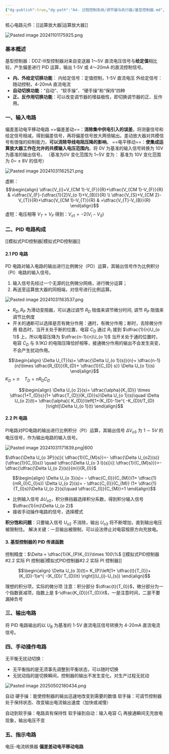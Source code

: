 ```yaml
---
{"dg-publish":true,"dg-path":"A4- 过程控制系统/调节器与执行器/基型控制器.md","permalink":"/A4- 过程控制系统/调节器与执行器/基型控制器/","dgPassFrontmatter":true,"noteIcon":"","created":"2024-10-08T09:53:27.180+08:00","updated":"2025-08-02T10:36:28.551+08:00"}
---
```


核心电路元件：[[运算放大器\|运算放大器]]

![Pasted image 20241101175925.png](/img/user/Photo%20Resources/Pasted%20image%2020241101175925.png)

### 基本概述
基型控制器：DDZ-Ⅲ型控制器对来自变送器 1～5V 直流电压信号与**给定值**相比较，产生偏差进行 PID 运算，输出 1-5V 或 4～20mA 的直流控制信号。
- **内、外给定切换功能**：
	内给定信号：定值控制，1-5V 直流电压
	外给定信号：随动控制，4-20mA 直流电流
- **自动切换功能**：“自动”、“软手操”、“硬手操”和“保持”四种
- **正、反作用切换功能**：可以改变调节器的增益极性，即切换调节器的正、反作用。

### 一、输入电路
偏差差动电平移动电路
==偏差差动==：**消除集中供电引入的误差**。将测量信号和给定信号相减，得到偏差信号，再将偏差信号放大两倍输出。差动放大器对共模信号有很强的抑制能力，**可以消除导线电阻压降的影响**。
==电平移动==：**使集成运算放大器工作在允许的共模输入电压范围内**。将 0V 为基准的输入信号转换为 10V 为基准的输出信号。
（基准为0V 变化范围为 1~5V 变为： 基准为 10V 变化范围为 0~ $\pm$ 8V 的信号）


![Pasted image 20241031162521.png](/img/user/Photo%20Resources/Pasted%20image%2020241031162521.png)


虚断：
$$\begin{align}
\dfrac{V_{i}+V_{CM 1}-V_{F}}{R}+\dfrac{V_{CM 1}-V_{F}}{R} & =\dfrac{V_{F}-(\dfrac{1}{2}V_{o 1}+V_{B})}{R} \\
\dfrac{V_{S}+V_{CM 2}-V_{T}}{R}+\dfrac{V_{CM 1}-V_{T}}{R} & =\dfrac{V_{T}-V_{B}}{R} 
\end{align}$$
虚短：电压相等 $V_{T}=V_{F}$
得到：$V_{o 1}=-2(V_{i}-V_{S})$

### 二、PID 电路构成
[[模拟式PID控制器\|模拟式PID控制器]]
#### 2.1 PD 电路
PD 电路对输入电路的输出进行比例微分（PD）运算，其输出信号作为比例积分（PI）电路的输入信号。
1. 输入信号先经过一个无源的比例微分网络，进行微分运算；
2. 再送至运算放大器的同相端，对信号进行比例运算。

![Pasted image 20241031163537.png](/img/user/Photo%20Resources/Pasted%20image%2020241031163537.png)

-  $R_{D},R_{P}$ 为滑动变阻器，可以通过调节 $R_{D}$ 阻值来调节微分时间, 调节 $R_{P}$ 阻值来调节比例度
- 开关的通断可以选择是否有微分作用：通时，有微分作用；断时，去除微分作用
	稳态时，当开关处于断的位置，电容 $C_{D}$ 通过 $R_{1}$ 接到 $\dfrac{1}{n}U_{o 1}$ 上，所以电容压降为 $\dfrac{n-1}{n}U_{o 1}$
	当开关处于通的位置时，电容 $C_{D}$ 与 $9.1K \Omega$ 的电阻压降恰好相等，接通微分作用的输出不会发生突变，不会产生扰动作用。

$$\begin{align}
\Delta U_{T}(s)= \dfrac{\Delta U_{o 1}(s)}{n}+ \dfrac{n-1}{n}\times \dfrac{R_{D}}{R_{D}+ \dfrac{1}{C_{D} s}} \Delta U_{o 1}(s)
\end{align}$$
$K_{D}=n\quad T_{D}=n R_{D}C_{D}$

$$\begin{align}
\Delta U_{o 2}(s)= \dfrac{\alpha}{K_{D}} \times \dfrac{1+T_{D}s}{1+ \dfrac{T_{D}}{K_{D}}s}\Delta U_{o 1}(s)\quad  \Delta U_{o 2}(t)= \dfrac{\alpha}{ K_{D}}\left[1+(K_{D}-1)e^{  -K_{D}t/T_{D} }\right]\Delta U_{o 1}(t)
\end{align}$$
#### 2.2 PI 电路 
PI电路对PD电路的输出进行比例积分（PI）运算，其输出信号 $\Delta V_{o 3}$ 为 $1\sim 5V$ 的电压信号，作为输出电路的输入信号。

![Pasted image 20241031171839.png|600](/img/user/Photo%20Resources/Pasted%20image%2020241031171839.png)

$\dfrac{\Delta U_{o 3P}(s)}{ \dfrac{1}{C_{M}s}}=- \dfrac{\Delta U_{o2}(s)}{\dfrac{1}{C_{I}s}}  \quad \dfrac{\Delta U_{o 3 I}(s)}{{ \dfrac{1}{C_{M}s}}}=-\dfrac{\dfrac{\Delta U_{o 2}(s)}{m}}{R_{I}}$

$$\begin{align}
\Delta U_{o 3}(s)= - \dfrac{C_{I}}{C_{M}}(1+ \dfrac{1}{mR_{I}C_{I}s}) \Delta U_{o 2}(s)= - \dfrac{C_{I}}{C_{M}} (1+ \dfrac{1}{T_{I}s})\Delta U_{o 2}(s)\quad  \dfrac{C_{I}}{C_{M}}=1
\end{align}$$

- 比例输入信号 $\Delta U_{o 2}$，积分换挡器选择积分系数，得到积分输入信号 $\dfrac{1}{m}\Delta U_{o 2}$
- 接收手动操作电路的信号，选择模式

**积分饱和问题**：只要输入信号 $U_{o 2}$ 不消除，输出 $U_{ o 3}$ 将不断增加，直到输出电压被限制住。
解决关键：一旦输出被限制，可以设法停止对电容按原方向充放电。

#### 3. 基型控制器的 PID 传递函数
控制精度：$\Delta = \dfrac{1}{K_{P}K_{I}}\times 100\%$
[[模拟式PID控制器#2.2 实际 PI 控制器\|模拟式PID控制器#2.2 实际 PI 控制器]]

$$\begin{align}
 \Delta U_{o 3}(t)= K_{P}\left[1+ \dfrac{t}{T_{I}}+ (K_{D}-1)e^{  -(K_{D}/ T_{D})t} \right](U_{i}-U_{s})
\end{align}$$

理想的积分项，实际的微分项
注意：积分部分 $\dfrac{t}{T_{I}}$，微分部分为一个指数衰减项，指数上是 $-\dfrac{K_{D}}{T_{D}}t$，一是注意时间，二是不要漏掉负号

### 三、输出电路
将 PID 电路输出的以 $U_{B}$ 为基准的 1-5V 直流电压信号转换为 4-20mA 直流电流信号。


### 四、手动操作电路
无平衡无扰动切换：
- 无平衡指的是无须事先调整到平衡状态，可以随时切换
- 无扰动指的是切换瞬间，控制器的输出不发生变化，对生产过程无扰动

![Pasted image 20250502180434.png](/img/user/Photo%20Resources/Pasted%20image%2020250502180434.png)

自动
硬手操：能使控制器的输出迅速地改变到需要的数值
软手操：可调节控制器处于保持状态、改变输出电流输出速度（加快或减慢）

自动到软手操：电路具有保持性
软手操到自动：输入电容 $C_{I}$ 再接通瞬间无充放电现象，输出电压不变

### 五、指示电路
电压-电流转换器
**偏差差动电平移动电路**

